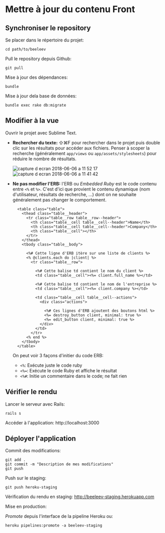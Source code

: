 # Mettre à jour du contenu Front

## Synchroniser le repository

Se placer dans le répertoire du projet:

```shell
cd path/to/beeleev
```

Pull le repository depuis Github:

```shell
git pull
```

Mise à jour des dépendances:

```shell
bundle
```

Mise à jour dela base de données:

```shell
bundle exec rake db:migrate
```

## Modifier à la vue

Ouvrir le projet avec Sublime Text.

- **Rechercher du texte:** ⇧⌘F pour rechercher dans le projet puis double clic sur les résultats pour accéder aux fichiers.
  Penser à scoper la recherche (généralement `app/views` ou `app/assets/stylesheets`) pour réduire le nombre de résultats.
  
  ![capture d ecran 2018-06-06 a 11 52 17](https://user-images.githubusercontent.com/3743321/41031345-afff11b6-6980-11e8-8774-3ef51873dbec.png)
  ![capture d ecran 2018-06-06 a 11 41 42](https://user-images.githubusercontent.com/3743321/41031221-760926f4-6980-11e8-9327-914847a264dc.png)

- **Ne pas modifier l'ERB:** l'ERB ou *Embedded Ruby* est le code contenu entre `<%` et `%>`.
  C'est d'ici que provient le contenu dynamique (nom d'utilisateur, résultats de recherche, ...)
  dont on ne souhaite généralement pas changer le comportement.
  
  ```erb
    <table class="table">
      <thead class="table__header">
        <tr class="table__row table__row--header">
          <th class="table__cell table__cell--header">Name</th>
          <th class="table__cell table__cell--header">Company</th>
          <th class="table__cell"></th>
        </tr>
      </thead>
      <tbody class="table__body">
      
        <%# Cette ligne d'ERB itère sur une liste de clients %>
        <% @clients.each do |client| %>
          <tr class="table__row">
          
            <%# Cette balise td contient le nom du client %>
            <td class="table__cell"><%= client.full_name %></td>
            
            <%# Cette balise td contient le nom de l'entreprise %>
            <td class="table__cell"><%= client.company %></td>
            
            <td class="table__cell table__cell--actions">
              <div class="actions">
              
                <%# Ces lignes d'ERB ajoutent des boutons html %>
                <%= destroy_button client, minimal: true %>
                <%= edit_button client, minimal: true %>
              </div>
            </td>
          </tr>
        <% end %>
      </tbody>
    </table>
  ```
  
  On peut voir 3 façons d'initier du code ERB:
  - `<%`:  Exécute juste le code ruby
  - `<%=`: Exécute le code Ruby et affiche le résultat
  - `<%#`: Initie un commentaire dans le code; ne fait rien

## Vérifier le rendu

Lancer le serveur avec Rails:

```shell
rails s
```

Accéder à l'application: http://localhost:3000

## Déployer l'application

Commit des modifications:

```shell
git add .
git commit -m "Description de mes modifications"
git push
```

Push sur le staging:

```shell
git push heroku-staging
```

Vérification du rendu en staging: http://beeleev-staging.herokuapp.com

Mise en production:

*Promote* depuis l'interface de la pipeline Heroku ou:

```shell
heroku pipelines:promote -a beeleev-staging
```
